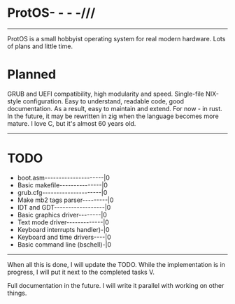 # ProtOS- - - -///

---
ProtOS is a small hobbyist operating system for real modern hardware. Lots of plans and little time.

# Planned

GRUB and UEFI compatibility, high modularity and speed. Single-file NIX-style configuration. Easy to understand, readable code, good documentation. As a result, easy to maintain and extend. For now - in rust. In the future, it may be rewritten in zig when the language becomes more mature. I love C, but it's almost 60 years old.

---

# TODO

- boot.asm---------------------|0
- Basic makefile---------------|0
- grub.cfg---------------------|0
- Make mb2 tags parser---------|0
- IDT and GDT------------------|0
- Basic graphics driver--------|0
- Text mode driver-------------|0
- Keyboard interrupts handler)-|0
- Keyboard and time drivers----|0
- Basic command line (bschell)-|0

---
When all this is done, I will update the TODO. While the implementation is in progress, I will put it next to the completed tasks V.

Full documentation in the future. I will write it parallel with working on other things.
